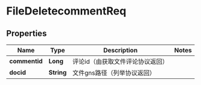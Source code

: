 # FileDeletecommentReq

## Properties
Name | Type | Description | Notes
------------ | ------------- | ------------- | -------------
**commentid** | **Long** | 评论id（由获取文件评论协议返回） | 
**docid** | **String** | 文件gns路径（列举协议返回） | 
